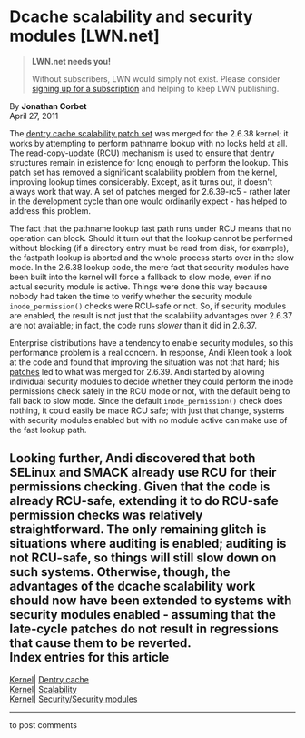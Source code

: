 # Dcache scalability and security modules [LWN.net]

> **LWN.net needs you!**
> 
> Without subscribers, LWN would simply not exist. Please consider [signing up for a subscription](/Promo/nst-nag2/subscribe) and helping to keep LWN publishing. 

By **Jonathan Corbet**  
April 27, 2011 

The [dentry cache scalability patch set](/Articles/419811/) was merged for the 2.6.38 kernel; it works by attempting to perform pathname lookup with no locks held at all. The read-copy-update (RCU) mechanism is used to ensure that dentry structures remain in existence for long enough to perform the lookup. This patch set has removed a significant scalability problem from the kernel, improving lookup times considerably. Except, as it turns out, it doesn't always work that way. A set of patches merged for 2.6.39-rc5 - rather later in the development cycle than one would ordinarily expect - has helped to address this problem. 

The fact that the pathname lookup fast path runs under RCU means that no operation can block. Should it turn out that the lookup cannot be performed without blocking (if a directory entry must be read from disk, for example), the fastpath lookup is aborted and the whole process starts over in the slow mode. In the 2.6.38 lookup code, the mere fact that security modules have been built into the kernel will force a fallback to slow mode, even if no actual security module is active. Things were done this way because nobody had taken the time to verify whether the security module `inode_permission()` checks were RCU-safe or not. So, if security modules are enabled, the result is not just that the scalability advantages over 2.6.37 are not available; in fact, the code runs _slower_ than it did in 2.6.37. 

Enterprise distributions have a tendency to enable security modules, so this performance problem is a real concern. In response, Andi Kleen took a look at the code and found that improving the situation was not that hard; his [patches](/Articles/439858/) led to what was merged for 2.6.39. Andi started by allowing individual security modules to decide whether they could perform the inode permissions check safely in the RCU mode or not, with the default being to fall back to slow mode. Since the default `inode_permission()` check does nothing, it could easily be made RCU safe; with just that change, systems with security modules enabled but with no module active can make use of the fast lookup path. 

Looking further, Andi discovered that both SELinux and SMACK already use RCU for their permissions checking. Given that the code is already RCU-safe, extending it to do RCU-safe permission checks was relatively straightforward. The only remaining glitch is situations where auditing is enabled; auditing is not RCU-safe, so things will still slow down on such systems. Otherwise, though, the advantages of the dcache scalability work should now have been extended to systems with security modules enabled - assuming that the late-cycle patches do not result in regressions that cause them to be reverted.  
Index entries for this article  
---  
[Kernel](/Kernel/Index)| [Dentry cache](/Kernel/Index#Dentry_cache)  
[Kernel](/Kernel/Index)| [Scalability](/Kernel/Index#Scalability)  
[Kernel](/Kernel/Index)| [Security/Security modules](/Kernel/Index#Security-Security_modules)  
  


* * *

to post comments 
